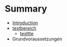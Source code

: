# Summary

* [Introduction](README.md)
* [testbereich](testbereich.md)
   * [testtte](testtte.md)
* Grundvoraussetzungen

